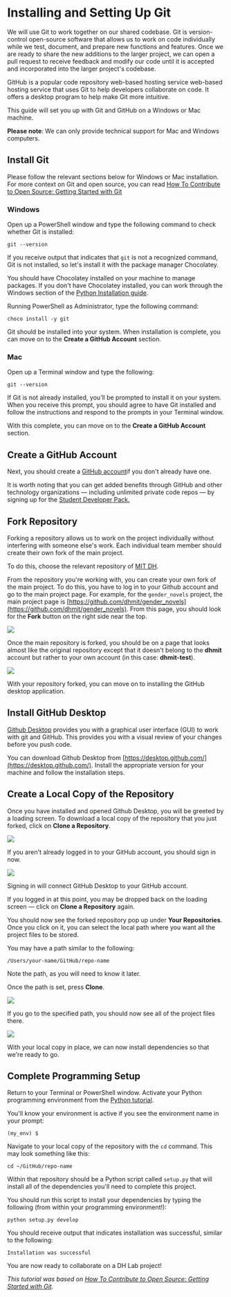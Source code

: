 # Installing and Setting Up Git

We will use Git to work together on our shared codebase. Git is version-control open-source software that allows us to work on code individually while we test, document, and prepare new functions and features. Once we are ready to share the new additions to the larger project, we can open a pull request to receive feedback and modify our code until it is accepted and incorporated into the larger project's codebase.

GitHub is a popular code repository web-based hosting service web-based hosting service that uses Git to help developers collaborate on code. It offers a desktop program to help make Git more intuitive.

This guide will set you up with Git and GitHub on a Windows or Mac machine.

**Please note**: We can only provide technical support for Mac and Windows computers.

## Install Git

Please follow the relevant sections below for Windows or Mac installation. For more context on Git and open source, you can read [How To Contribute to Open Source: Getting Started with Git](https://www.digitalocean.com/community/tutorials/how-to-contribute-to-open-source-getting-started-with-git)

### Windows

Open up a PowerShell window and type the following command to check whether Git is installed:

```
git --version
```

If you receive output that indicates that `git` is not a recognized command, Git is not installed, so let's install it with the package manager Chocolatey.

You should have Chocolatey installed on your machine to manage packages. If you don't have Chocolatey installed, you can work through the Windows section of the [Python Installation guide](/setup_python_1.md).

Running PowerShell as Administrator, type the following command:

```
choco install -y git
```

Git should be installed into your system. When installation is complete, you can move on to the **Create a GitHub Account** section.

### Mac

Open up a Terminal window and type the following:

```
git --version
```

If Git is not already installed, you’ll be prompted to install it on your system. When you receive this prompt, you should agree to have Git installed and follow the instructions and respond to the prompts in your Terminal window.

With this complete, you can move on to the **Create a GitHub Account** section.

## Create a GitHub Account

Next, you should create a [GitHub account](https://github.com/join)if you don't already have one.

It is worth noting that you can get added benefits through GitHub and other technology organizations — including unlimited private code repos — by signing up for the [Student Developer Pack.](https://education.github.com/pack)

## Fork Repository

Forking a repository allows us to work on the project individually without interfering with someone else's work. Each individual team member should create their own fork of the main project.

To do this, choose the relevant repository of [MIT DH](https://github.com/dhmit).

From the repository you're working with, you can create your own fork of the main project. To do this, you have to log in to your Github account and go to the main project page. For example, for the `gender_novels` project, the main project page is
[https://github.com/dhmit/gender_novels](https://github.com/dhmit/gender_novels). From this page, you
should look for the **Fork** button on the right side near the top.

![](../images/setup_fork_1.png)

Once the main repository is forked, you should be on a page that looks almost like the original repository except that it doesn't belong to the **dhmit** account but rather to your own account (in this case: **dhmit-test**).

![](../images/setup_fork_2.png)

With your repository forked, you can move on to installing the GitHub desktop application.

## Install GitHub Desktop
[Github Desktop](https://desktop.github.com/) provides you with a graphical user interface (GUI) to work with git and GitHub. This provides you with a visual review of your changes before you push code.

You can download Github Desktop from [https://desktop.github.com/](https://desktop.github.com/). Install the appropriate version for your machine and follow the installation steps.

## Create a Local Copy of the Repository
Once you have installed and opened Github Desktop, you will be greeted by a loading screen. To download a local copy of the repository that you just forked, click on **Clone a Repository**.

![](../images/setup_gitdesktop_1.png)

If you aren't already logged in to your GitHub account, you should sign in now.

![](../images/setup_gitdesktop_2.png)

Signing in will connect GitHub Desktop to your GitHub account.

If you logged in at this point, you may be dropped back on the loading screen — click on **Clone a Repository** again.

You should now see the forked repository pop up under **Your Repositories**. Once you click on it, you can select the local path where you want all the project files to be stored.

You may have a path similar to the following:

```
/Users/your-name/GitHub/repo-name
```

Note the path, as you will need to know it later.

Once the path is set, press **Clone**.

![](../images/setup_gitdesktop_3.png)

If you go to the specified path, you should now see all of the project files there.

![](../images/setup_gitdesktop_4.png)

With your local copy in place, we can now install dependencies so that we're ready to go.

## Complete Programming Setup

Return to your Terminal or PowerShell window. Activate your Python programming environment from the [Python tutorial](`/1_python_install.md`).

You'll know your environment is active if you see the environment name in your prompt:

```
(my_env) $
```

Navigate to your local copy of the repository with the `cd` command. This may look something like this:

```
cd ~/GitHub/repo-name
```

Within that repository should be a Python script called `setup.py` that will install all of the dependencies you'll need to complete this project.

You should run this script to install your dependencies by typing the following (from within your programming environment!):

```
python setup.py develop
```

You should receive output that indicates installation was successful, similar to the following:

```
Installation was successful
```

You are now ready to collaborate on a DH Lab project!


*This tutorial was based on [How To Contribute to Open Source: Getting Started with Git](https://www.digitalocean.com/community/tutorials/how-to-contribute-to-open-source-getting-started-with-git#installing-git-on-macos).*
